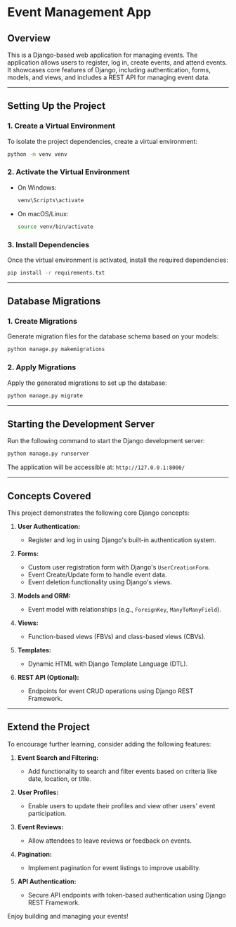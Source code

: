 # Event Management App

## Overview

This is a Django-based web application for managing events. The application allows users to register, log in, create events, and attend events. It showcases core features of Django, including authentication, forms, models, and views, and includes a REST API for managing event data.

---

## Setting Up the Project

### 1. Create a Virtual Environment

To isolate the project dependencies, create a virtual environment:

```bash
python -m venv venv
```

### 2. Activate the Virtual Environment

- On Windows:
  ```bash
  venv\Scripts\activate
  ```
- On macOS/Linux:
  ```bash
  source venv/bin/activate
  ```

### 3. Install Dependencies

Once the virtual environment is activated, install the required dependencies:

```bash
pip install -r requirements.txt
```

---

## Database Migrations

### 1. Create Migrations

Generate migration files for the database schema based on your models:

```bash
python manage.py makemigrations
```

### 2. Apply Migrations

Apply the generated migrations to set up the database:

```bash
python manage.py migrate
```

---

## Starting the Development Server

Run the following command to start the Django development server:

```bash
python manage.py runserver
```

The application will be accessible at: `http://127.0.0.1:8000/`

---

## Concepts Covered

This project demonstrates the following core Django concepts:

1. **User Authentication:**

   - Register and log in using Django's built-in authentication system.

2. **Forms:**

   - Custom user registration form with Django's `UserCreationForm`.
   - Event Create/Update form to handle event data.
   - Event deletion functionality using Django's views.

3. **Models and ORM:**

   - Event model with relationships (e.g., `ForeignKey`, `ManyToManyField`).

4. **Views:**

   - Function-based views (FBVs) and class-based views (CBVs).

5. **Templates:**

   - Dynamic HTML with Django Template Language (DTL).

6. **REST API (Optional):**

   - Endpoints for event CRUD operations using Django REST Framework.

---

## Extend the Project

To encourage further learning, consider adding the following features:

1. **Event Search and Filtering:**
   - Add functionality to search and filter events based on criteria like date, location, or title.

2. **User Profiles:**
   - Enable users to update their profiles and view other users' event participation.

3. **Event Reviews:**
   - Allow attendees to leave reviews or feedback on events.

4. **Pagination:**
   - Implement pagination for event listings to improve usability.

5. **API Authentication:**
   - Secure API endpoints with token-based authentication using Django REST Framework.

Enjoy building and managing your events!


